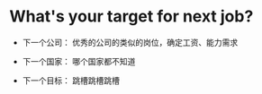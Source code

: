 # What's your target for next job? 
- 下一个公司：
  优秀的公司的类似的岗位，确定工资、能力需求

- 下一个国家：
  哪个国家都不知道

- 下一个目标：
  跳槽跳槽跳槽

